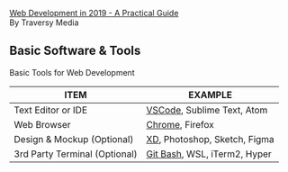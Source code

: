 [Web Development in 2019 - A Practical Guide](https://youtu.be/UnTQVlqmDQ0)  
By Traversy Media

## Basic Software & Tools  

Basic Tools for Web Development  

ITEM | EXAMPLE
---- | ---------
Text Editor or IDE | [VSCode](https://code.visualstudio.com/), Sublime Text, Atom
Web Browser | [Chrome](https://www.google.com/chrome/), Firefox
Design & Mockup (Optional) | [XD](https://www.adobe.com/products/xd.html), Photoshop, Sketch, Figma
3rd Party Terminal (Optional) | [Git Bash](https://git-scm.com/downloads), WSL, iTerm2, Hyper
